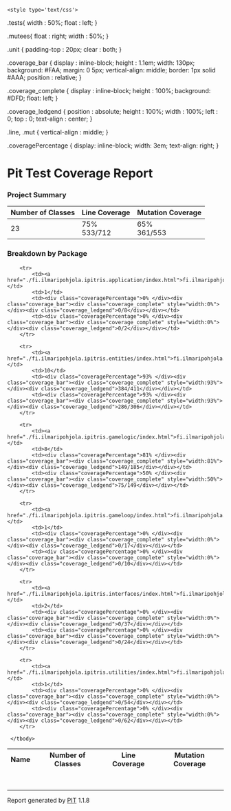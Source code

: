 <html>
<head>
  
    <style type='text/css'>
   
   .tests{ 
     width : 50%;
     float : left;
   }
   
   .mutees{
     float : right;
     width : 50%;
   }
   
   .unit {
     padding-top : 20px;
     clear : both;
   }
   
   .coverage_bar {
    display : inline-block;
    height : 1.1em;
    width: 130px;
    background: #FAA;
    margin: 0 5px;
    vertical-align: middle;
    border: 1px solid #AAA;
    position : relative;
   }
   
   .coverage_complete {
    display : inline-block;
    height : 100%;
    background: #DFD;
    float: left;
   }
   
   .coverage_ledgend {
        position : absolute;
        height : 100%;
        width : 100%;
        left : 0;
        top : 0;
        text-align : center;
   }
   
   .line, .mut {
        vertical-align : middle;
   }
   
   .coveragePercentage {
    display: inline-block;
    width: 3em;
    text-align: right;
   }
  </style>
  
</head>
<body>

<h1>Pit Test Coverage Report</h1>

<h3>Project Summary</h3>
<table>
    <thead>
        <tr>
            <th>Number of Classes</th>
            <th>Line Coverage</th>
            <th>Mutation Coverage</th>
        </tr>
    </thead>
    <tbody>
        <tr>
            <td>23</td>
            <td>75% <div class="coverage_bar"><div class="coverage_complete" style="width:75%"></div><div class="coverage_ledgend">533/712</div></div></td>
            <td>65% <div class="coverage_bar"><div class="coverage_complete" style="width:65%"></div><div class="coverage_ledgend">361/553</div></div></td>
        </tr>
    </tbody>
</table>


<h3>Breakdown by Package</h3>
<table>
    <thead>
        <tr>
            <th>Name</th>
            <th>Number of Classes</th>
            <th>Line Coverage</th>
            <th>Mutation Coverage</th>
        </tr>
    </thead>
    <tbody>

        <tr>
            <td><a href="./fi.ilmaripohjola.ipitris.application/index.html">fi.ilmaripohjola.ipitris.application</a></td>
            <td>1</td>
            <td><div class="coveragePercentage">0% </div><div class="coverage_bar"><div class="coverage_complete" style="width:0%"></div><div class="coverage_ledgend">0/8</div></div></td>
            <td><div class="coveragePercentage">0% </div><div class="coverage_bar"><div class="coverage_complete" style="width:0%"></div><div class="coverage_ledgend">0/2</div></div></td>
        </tr>

        <tr>
            <td><a href="./fi.ilmaripohjola.ipitris.entities/index.html">fi.ilmaripohjola.ipitris.entities</a></td>
            <td>10</td>
            <td><div class="coveragePercentage">93% </div><div class="coverage_bar"><div class="coverage_complete" style="width:93%"></div><div class="coverage_ledgend">384/411</div></div></td>
            <td><div class="coveragePercentage">93% </div><div class="coverage_bar"><div class="coverage_complete" style="width:93%"></div><div class="coverage_ledgend">286/306</div></div></td>
        </tr>

        <tr>
            <td><a href="./fi.ilmaripohjola.ipitris.gamelogic/index.html">fi.ilmaripohjola.ipitris.gamelogic</a></td>
            <td>8</td>
            <td><div class="coveragePercentage">81% </div><div class="coverage_bar"><div class="coverage_complete" style="width:81%"></div><div class="coverage_ledgend">149/185</div></div></td>
            <td><div class="coveragePercentage">50% </div><div class="coverage_bar"><div class="coverage_complete" style="width:50%"></div><div class="coverage_ledgend">75/149</div></div></td>
        </tr>

        <tr>
            <td><a href="./fi.ilmaripohjola.ipitris.gameloop/index.html">fi.ilmaripohjola.ipitris.gameloop</a></td>
            <td>1</td>
            <td><div class="coveragePercentage">0% </div><div class="coverage_bar"><div class="coverage_complete" style="width:0%"></div><div class="coverage_ledgend">0/17</div></div></td>
            <td><div class="coveragePercentage">0% </div><div class="coverage_bar"><div class="coverage_complete" style="width:0%"></div><div class="coverage_ledgend">0/10</div></div></td>
        </tr>

        <tr>
            <td><a href="./fi.ilmaripohjola.ipitris.interfaces/index.html">fi.ilmaripohjola.ipitris.interfaces</a></td>
            <td>2</td>
            <td><div class="coveragePercentage">0% </div><div class="coverage_bar"><div class="coverage_complete" style="width:0%"></div><div class="coverage_ledgend">0/37</div></div></td>
            <td><div class="coveragePercentage">0% </div><div class="coverage_bar"><div class="coverage_complete" style="width:0%"></div><div class="coverage_ledgend">0/24</div></div></td>
        </tr>

        <tr>
            <td><a href="./fi.ilmaripohjola.ipitris.utilities/index.html">fi.ilmaripohjola.ipitris.utilities</a></td>
            <td>1</td>
            <td><div class="coveragePercentage">0% </div><div class="coverage_bar"><div class="coverage_complete" style="width:0%"></div><div class="coverage_ledgend">0/54</div></div></td>
            <td><div class="coveragePercentage">0% </div><div class="coverage_bar"><div class="coverage_complete" style="width:0%"></div><div class="coverage_ledgend">0/62</div></div></td>
        </tr>

     </tbody>
</table>
<br/>



<hr/>

Report generated by <a href='http://pitest.org'>PIT</a> 1.1.8

</body>
</html>
